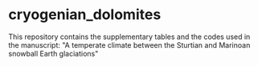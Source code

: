 # cryogenian_dolomites
 This repository contains the supplementary tables and the codes used in the manuscript: "A temperate climate between the Sturtian and Marinoan snowball Earth glaciations"
